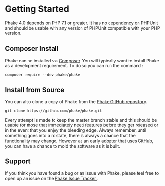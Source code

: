 Getting Started
===============

Phake 4.0 depends on PHP 7.1 or greater. It has no dependency on PHPUnit and should be usable with
any version of PHPUnit compatible with your PHP version.

Composer Install
----------------
Phake can be installed via [Composer](https://github.com/composer/composer). You will typically want to install Phake
as a development requirement. To do so you can run the command :

```{.console title="Installing using composer"}
composer require --dev phake/phake
```

Install from Source
-------------------
You can also clone a copy of Phake from the [Phake GitHub repository](https://github.com/phake/phake>).

```{.console}
git clone https://github.com/phake/phake.git
```

Every attempt is made to keep the master branch stable and this should be usable for those that
immediately need features before they get released or in the event that you enjoy the bleeding edge.
Always remember, until something goes into a rc state, there is always a chance that the functionality
may change. However as an early adopter that uses GitHub, you can have a chance to mold the software
as it is built.

Support
-------

If you think you have found a bug or an issue with Phake, please feel free to open up an issue on the
[Phake Issue Tracker ](https://github.com/phake/phake/issues).

